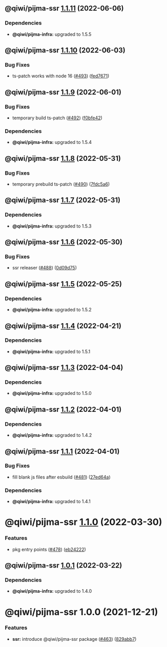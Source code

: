 ## @qiwi/pijma-ssr [1.1.11](https://github.com/qiwi/pijma/compare/@qiwi/pijma-ssr@1.1.10...@qiwi/pijma-ssr@1.1.11) (2022-06-06)





### Dependencies

* **@qiwi/pijma-infra:** upgraded to 1.5.5

## @qiwi/pijma-ssr [1.1.10](https://github.com/qiwi/pijma/compare/@qiwi/pijma-ssr@1.1.9...@qiwi/pijma-ssr@1.1.10) (2022-06-03)


### Bug Fixes

* ts-patch works with node 16 ([#493](https://github.com/qiwi/pijma/issues/493)) ([fed7671](https://github.com/qiwi/pijma/commit/fed76714e3828dae193a832e9085abdc5bb16443))

## @qiwi/pijma-ssr [1.1.9](https://github.com/qiwi/pijma/compare/@qiwi/pijma-ssr@1.1.8...@qiwi/pijma-ssr@1.1.9) (2022-06-01)


### Bug Fixes

* temporary build ts-patch ([#492](https://github.com/qiwi/pijma/issues/492)) ([f0bfe42](https://github.com/qiwi/pijma/commit/f0bfe42c8239d93fae59c23928d26f2d12140c98))





### Dependencies

* **@qiwi/pijma-infra:** upgraded to 1.5.4

## @qiwi/pijma-ssr [1.1.8](https://github.com/qiwi/pijma/compare/@qiwi/pijma-ssr@1.1.7...@qiwi/pijma-ssr@1.1.8) (2022-05-31)


### Bug Fixes

* temporary prebuild ts-patch ([#490](https://github.com/qiwi/pijma/issues/490)) ([7fdc5a6](https://github.com/qiwi/pijma/commit/7fdc5a6a60620dd5f67ec0d10f51103f1a57489c))

## @qiwi/pijma-ssr [1.1.7](https://github.com/qiwi/pijma/compare/@qiwi/pijma-ssr@1.1.6...@qiwi/pijma-ssr@1.1.7) (2022-05-31)





### Dependencies

* **@qiwi/pijma-infra:** upgraded to 1.5.3

## @qiwi/pijma-ssr [1.1.6](https://github.com/qiwi/pijma/compare/@qiwi/pijma-ssr@1.1.5...@qiwi/pijma-ssr@1.1.6) (2022-05-30)


### Bug Fixes

* ssr releaser ([#488](https://github.com/qiwi/pijma/issues/488)) ([0d09d75](https://github.com/qiwi/pijma/commit/0d09d758808f35a1382f20118a50f4fb7db978e4))

## @qiwi/pijma-ssr [1.1.5](https://github.com/qiwi/pijma/compare/@qiwi/pijma-ssr@1.1.4...@qiwi/pijma-ssr@1.1.5) (2022-05-25)





### Dependencies

* **@qiwi/pijma-infra:** upgraded to 1.5.2

## @qiwi/pijma-ssr [1.1.4](https://github.com/qiwi/pijma/compare/@qiwi/pijma-ssr@1.1.3...@qiwi/pijma-ssr@1.1.4) (2022-04-21)





### Dependencies

* **@qiwi/pijma-infra:** upgraded to 1.5.1

## @qiwi/pijma-ssr [1.1.3](https://github.com/qiwi/pijma/compare/@qiwi/pijma-ssr@1.1.2...@qiwi/pijma-ssr@1.1.3) (2022-04-04)





### Dependencies

* **@qiwi/pijma-infra:** upgraded to 1.5.0

## @qiwi/pijma-ssr [1.1.2](https://github.com/qiwi/pijma/compare/@qiwi/pijma-ssr@1.1.1...@qiwi/pijma-ssr@1.1.2) (2022-04-01)





### Dependencies

* **@qiwi/pijma-infra:** upgraded to 1.4.2

## @qiwi/pijma-ssr [1.1.1](https://github.com/qiwi/pijma/compare/@qiwi/pijma-ssr@1.1.0...@qiwi/pijma-ssr@1.1.1) (2022-04-01)


### Bug Fixes

* fill blank js files after esbuild ([#481](https://github.com/qiwi/pijma/issues/481)) ([27ed64a](https://github.com/qiwi/pijma/commit/27ed64ae458c9991d466dc9a479231d65ccb4d60))





### Dependencies

* **@qiwi/pijma-infra:** upgraded to 1.4.1

# @qiwi/pijma-ssr [1.1.0](https://github.com/qiwi/pijma/compare/@qiwi/pijma-ssr@1.0.1...@qiwi/pijma-ssr@1.1.0) (2022-03-30)


### Features

* pkg entry points ([#478](https://github.com/qiwi/pijma/issues/478)) ([eb24222](https://github.com/qiwi/pijma/commit/eb24222fc1421560abcc8736dd0c0127b56d8e0e))

## @qiwi/pijma-ssr [1.0.1](https://github.com/qiwi/pijma/compare/@qiwi/pijma-ssr@1.0.0...@qiwi/pijma-ssr@1.0.1) (2022-03-22)





### Dependencies

* **@qiwi/pijma-infra:** upgraded to 1.4.0

# @qiwi/pijma-ssr 1.0.0 (2021-12-21)


### Features

* **ssr:** introduce @qiwi/pijma-ssr package ([#463](https://github.com/qiwi/pijma/issues/463)) ([829abb7](https://github.com/qiwi/pijma/commit/829abb7f755c1085ca3f664d385fbfe3bcbd5e00))

